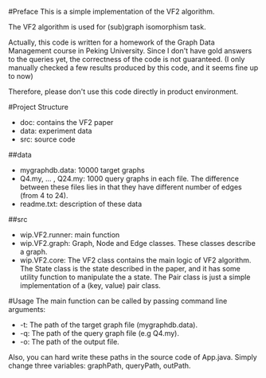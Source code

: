 #Preface
This is a simple implementation of the VF2 algorithm.

The VF2 algorithm is used for (sub)graph isomorphism task.

Actually, this code is written for a homework of the Graph Data Management course in Peking University.
Since I don't have gold answers to the queries yet, the correctness of the code is not guaranteed. (I only manually checked a few results produced by this code, and it seems fine up to now)

Therefore, please don't use this code directly in product environment.

#Project Structure
*   doc: contains the VF2 paper
*   data: experiment data
*   src: source code

##data
*   mygraphdb.data: 10000 target graphs
*   Q4.my, ... , Q24.my: 1000 query graphs in each file. The difference between these files lies in that they have different number of edges (from 4 to 24).
*   readme.txt: description of these data

##src
*   wip.VF2.runner: main function
*   wip.VF2.graph: Graph, Node and Edge classes. These classes describe a graph.
*   wip.VF2.core: The VF2 class contains the main logic of VF2 algorithm. The State class is the state described in the paper, and it has some utility function to manipulate the a state. The Pair class is just a simple implementation of a (key, value) pair class.
  

#Usage
The main function can be called by passing command line arguments:

*   -t: The path of the target graph file (mygraphdb.data).
*   -q: The path of the query graph file (e.g Q4.my).
*   -o: The path of the output file.

Also, you can hard write these paths in the source code of App.java. Simply change three variables: graphPath, queryPath, outPath.
